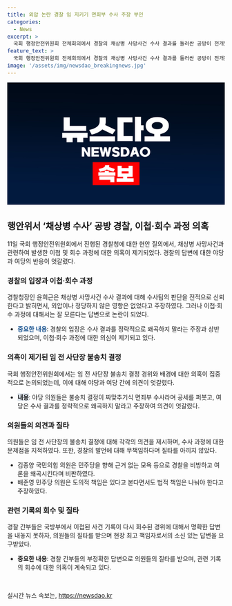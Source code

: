 ```yaml
---
title: 외압 논란 경찰 임 지키기 면죄부 수사 주장 부인
categories:
  - News
excerpt: >
  국회 행정안전위원회 전체회의에서 경찰의 채상병 사망사건 수사 결과를 둘러싼 공방이 전개됐다. 국민의힘은 수사를 희롱하는 것으로 비판하고, 민주당은 결과 왜곡을 우려했다. 민주당 의원들은 사건의 배후에 대통령부부를 의심하며 단호한 비판을 펼쳤고, 이에 야당 의원들은 민주당을 선례 없는 모욕으로 비난했다. 경찰은 외압이 없었으며 수사과정을 적극적으로 밝히며 회피적인 발언을 기리키고 있다.
feature_text: >
  국회 행정안전위원회 전체회의에서 경찰의 채상병 사망사건 수사 결과를 둘러싼 공방이 전개됐다. 국민의힘은 수사를 희롱하는 것으로 비판하고, 민주당은 결과 왜곡을 우려했다. 민주당 의원들은 사건의 배후에 대통령부부를 의심하며 단호한 비판을 펼쳤고, 이에 야당 의원들은 민주당을 선례 없는 모욕으로 비난했다. 경찰은 외압이 없었으며 수사과정을 적극적으로 밝히며 회피적인 발언을 기리키고 있다.
image: '/assets/img/newsdao_breakingnews.jpg'
---
```


<p><img src="/assets/img/newsdao_breakingnews.jpg" alt="firstkoreanews 속보" /></p>

<h2 data-ke-size="size26">행안위서 ‘채상병 수사’ 공방 경찰, 이첩·회수 과정 의혹</h2>

<p data-ke-size="size16">11일 국회 행정안전위원회에서 진행된 경찰청에 대한 현안 질의에서, 채상병 사망사건과 관련하여 발생한 이첩 및 회수 과정에 대한 의혹이 제기되었다. 경찰의 답변에 대한 야당과 여당의 반응이 엇갈렸다.</p>

<h3>경찰의 입장과 이첩·회수 과정</h3>

<p data-ke-size="size16">경찰청장인 윤희근은 채상병 사망사건 수사 결과에 대해 수사팀의 판단을 전적으로 신뢰한다고 밝히면서, 외압이나 정당하지 않은 영향은 없었다고 주장하였다. 그러나 이첩·회수 과정에 대해서는 잘 모른다는 답변으로 논란이 되었다.</p>

<ul>
  <li><b><span style="color: #1a5490;">중요한 내용</span></b>: 경찰의 입장은 수사 결과를 정략적으로 왜곡하지 말라는 주장과 상반되었으며, 이첩·회수 과정에 대한 의심이 제기되고 있다.</li>
</ul>

<h3>의혹이 제기된 임 전 사단장 불송치 결정</h3>

<p data-ke-size="size16">국회 행정안전위원회에서는 임 전 사단장 불송치 결정 경위와 배경에 대한 의혹이 집중적으로 논의되었는데, 이에 대해 야당과 여당 간에 의견이 엇갈렸다.</p>

<ul>
  <li><span style="background-color: #21538527;"><b>내용</b></span>: 야당 의원들은 불송치 결정이 짜맞추기식 면죄부 수사라며 공세를 퍼붓고, 여당은 수사 결과를 정략적으로 왜곡하지 말라고 주장하여 의견이 엇갈렸다.</li>
</ul>

<h3>의원들의 의견과 질타</h3>

<p data-ke-size="size16">의원들은 임 전 사단장의 불송치 결정에 대해 각각의 의견을 제시하며, 수사 과정에 대한 문제점을 지적하였다. 또한, 경찰의 발언에 대해 무책임하다며 질타를 아끼지 않았다.</p>

<ul>
  <li>김종양 국민의힘 의원은 민주당을 향해 근거 없는 모욕 등으로 경찰을 비방하고 여론을 왜곡시킨다며 비판하였다.</li>
  <li>배준영 민주당 의원은 도의적 책임은 있다고 본다면서도 법적 책임은 나눠야 한다고 주장하였다.</li>
</ul>

<h3>관련 기록의 회수 및 질타</h3>

<p data-ke-size="size16">경찰 간부들은 국방부에서 이첩된 사건 기록이 다시 회수된 경위에 대해서 명확한 답변을 내놓지 못하자, 의원들의 질타를 받으며 현장 최고 책임자로서의 소신 있는 답변을 요구받았다.</p>

<ul>
  <li><b>중요한 내용</b>: 경찰 간부들의 부정확한 답변으로 의원들의 질타를 받으며, 관련 기록의 회수에 대한 의혹이 계속되고 있다.</li>
</ul>

<p data-ke-size="size16">&nbsp;</p>
실시간 뉴스 속보는, <a href="https://newsdao.kr" rel="dofollow">https://newsdao.kr</a>


